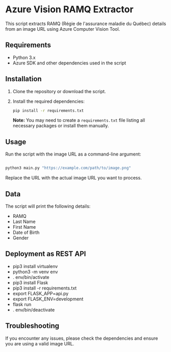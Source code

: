 
# Azure Vision RAMQ Extractor

This script extracts RAMQ (Régie de l'assurance maladie du Québec) details from an image URL using Azure Computer Vision Tool.

## Requirements

- Python 3.x
- Azure SDK and other dependencies used in the script

## Installation

1. Clone the repository or download the script.
2. Install the required dependencies:

   ```bash
   pip install -r requirements.txt
   ```

   **Note:** You may need to create a `requirements.txt` file listing all necessary packages or install them manually.

## Usage

Run the script with the image URL as a command-line argument:

```bash

python3 main.py "https://example.com/path/to/image.png"
```

Replace the URL with the actual image URL you want to process.

## Data

The script will print the following details:

- RAMQ
- Last Name
- First Name
- Date of Birth
- Gender

## Deployment as REST API

- pip3 install virtualenv
- python3 -m venv env
- . env/bin/activate
- pip3 install Flask
- pip3 install -r requirements.txt
- export FLASK_APP=api.py
- export FLASK_ENV=development
- flask run
- . env/bin/deactivate

## Troubleshooting

If you encounter any issues, please check the dependencies and ensure you are using a valid image URL.
